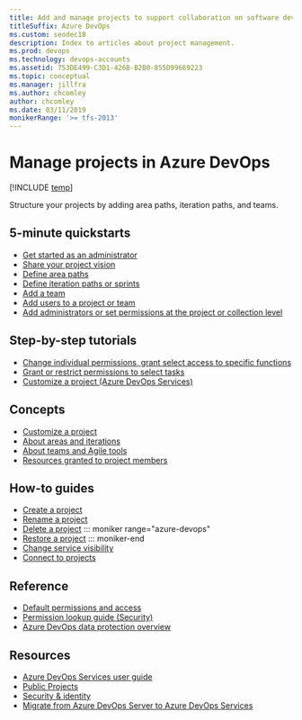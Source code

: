 ```yaml
---
title: Add and manage projects to support collaboration on software development
titleSuffix: Azure DevOps
ms.custom: seodec18
description: Index to articles about project management.
ms.prod: devops
ms.technology: devops-accounts
ms.assetid: 753DE499-C3D1-426B-B2B0-855D99669223
ms.topic: conceptual
ms.manager: jillfra
ms.author: chcomley
author: chcomley
ms.date: 03/11/2019
monikerRange: '>= tfs-2013'
---
```


# Manage projects in Azure DevOps

[!INCLUDE [temp](../../_shared/version-vsts-tfs-all-versions.md)]

Structure your projects by adding area paths, iteration paths, and teams.  

## 5-minute quickstarts

- [Get started as an administrator](../../user-guide/project-admin-tutorial.md?toc=/azure/devops/organizations/projects/toc.json&bc=/azure/devops/organizations/projects/breadcrumb/toc.json)
- [Share your project vision](project-vision-status.md)
- [Define area paths](../settings/set-area-paths.md?toc=/azure/devops/organizations/projects/toc.json&bc=/azure/devops/organizations/projects/breadcrumb/toc.json)
- [Define iteration paths or sprints](../settings/set-iteration-paths-sprints.md?toc=/azure/devops/organizations/projects/toc.json&bc=/azure/devops/organizations/projects/breadcrumb/toc.json)
- [Add a team](../settings/add-teams.md?toc=/azure/devops/organizations/settings/toc.json&bc=/azure/devops/organizations/settings/breadcrumb/toc.json)
- [Add users to a project or team](../security/add-users-team-project.md?toc=/azure/devops/organizations/projects/toc.json&bc=/azure/devops/organizations/projects/breadcrumb/toc.json)
- [Add administrators or set permissions at the project or collection level](../security/set-project-collection-level-permissions.md?toc=/azure/devops/organizations/projects/toc.json&bc=/azure/devops/organizations/projects/breadcrumb/toc.json)  

## Step-by-step tutorials

- [Change individual permissions, grant select access to specific functions](../security/change-individual-permissions.md?toc=/azure/devops/organizations/projects/toc.json&bc=/azure/devops/organizations/projects/breadcrumb/toc.json)
- [Grant or restrict permissions to select tasks](../security/restrict-access.md?toc=/azure/devops/organizations/projects/toc.json&bc=/azure/devops/organizations/projects/breadcrumb/toc.json)
-  [Customize a project (Azure DevOps Services)](../settings/work/customize-process.md?toc=/azure/devops/organizations/projects/toc.json&bc=/azure/devops/organizations/projects/breadcrumb/toc.json)

## Concepts

- [Customize a project](../../reference/on-premises-xml-process-model.md?toc=/azure/devops/organizations/projects/toc.json&bc=/azure/devops/organizations/projects/breadcrumb/toc.json)
- [About areas and iterations](../settings/about-areas-iterations.md?toc=/azure/devops/organizations/projects/toc.json&bc=/azure/devops/organizations/projects/breadcrumb/toc.json)
- [About teams and Agile tools](../settings/about-teams-and-settings.md?toc=/azure/devops/organizations/projects/toc.json&bc=/azure/devops/organizations/projects/breadcrumb/toc.json)  
- [Resources granted to project members](resources-granted-to-project-members.md)  

## How-to guides

- [Create a project](create-project.md)
- [Rename a project](rename-project.md)
- [Delete a project](delete-project.md)
::: moniker range="azure-devops"
- [Restore a project](restore-project.md)
::: moniker-end
- [Change service visibility](../settings/set-services.md?toc=/azure/devops/organizations/projects/toc.json&bc=/azure/devops/organizations/projects/breadcrumb/toc.json)
- [Connect to projects](connect-to-projects.md)

## Reference

- [Default permissions and access](../../organizations/security/permissions-access.md?toc=/azure/devops/organizations/accounts/toc.json&bc=/azure/devops/organizations/accounts/breadcrumb/toc.json)
- [Permission lookup guide (Security)](../security/permissions-lookup-guide.md?toc=/azure/devops/organizations/projects/toc.json&bc=/azure/devops/organizations/projects/breadcrumb/toc.json)
- [Azure DevOps data protection overview](../../articles/team-services-security-whitepaper.md?toc=/azure/devops/organizations/projects/toc.json&bc=/azure/devops/organizations/projects/breadcrumb/toc.json)

## Resources

- [Azure DevOps Services user guide](../../user-guide/index.yml)
- [Public Projects](../public/index.md)
- [Security & identity](../../organizations/security/index.md)
- [Migrate from Azure DevOps Server to Azure DevOps Services](../../articles/migrate-from-tfs.md)